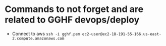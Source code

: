 # Commands to not forget and are related to GGHF devops/deploy
- Connect to aws `ssh -i gghf.pem ec2-user@ec2-18-191-55-166.us-east-2.compute.amazonaws.com`